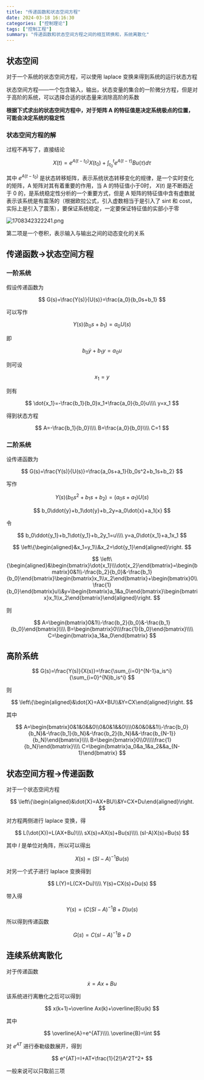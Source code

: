 ```yaml
---
title: "传递函数和状态空间方程"
date: 2024-03-18 16:16:30
categories: ["控制理论"]
tags: ["控制工程"]
summary: "传递函数和状态空间方程之间的相互转换和，系统离散化"
---
```


## 状态空间

对于一个系统的状态空间方程，可以使用 laplace 变换来得到系统的运行状态方程

状态空间方程——一个包含输入，输出，状态变量的集合的一阶微分方程，但是对于高阶的系统，可以选择合适的状态量来消除高阶的系数

**根据下式求出的状态空间方程中，对于矩阵 A 的特征值是决定系统极点的位置，可能会决定系统的稳定性**

### 状态空间方程的解

过程不再写了，直接结论

$$
X(t)=e^{A(t-t_0)}X(t_0)+\int_{t_0}^t{e^{A(t-\tau)}Bu(\tau)}d\tau
$$

其中 $e^{A(t-t_0)}$ 是状态转移矩阵，表示系统状态转移变化的规律，是一个实时变化的矩阵，A 矩阵对其有着重要的作用，当 A 的特征值小于0时， $X(t)$ 是不断趋近于 0 的，是系统稳定性分析的一个重要方式，但是 A 矩阵的特征值中含有虚数就表示该系统是有震荡的（根据欧拉公式，引入虚数相当于是引入了 sint 和 cost，实际上是引入了震荡），要保证系统稳定，一定要保证特征值的实部小于零

![1708342322241.png](./1708342322241.png)

第二项是一个卷积，表示输入与输出之间的动态变化的关系

## 传递函数→状态空间方程

### 一阶系统

假设传递函数为

$$
G(s)=\frac{Y(s)}{U(s)}=\frac{a_0}{b_0s+b_1}
$$

可以写作

$$
Y(s)(b_0s+b_1)=a_0U(s)
$$

即

$$
b_0\dot{y}+b_1y=a_0u
$$

则可设

$$
x_1=y
$$

则有

$$
\dot{x_1}=-\frac{b_1}{b_0}x_1+\frac{a_0}{b_0}u\\\\
y=x_1
$$

得到状态方程

$$
A=-\frac{b_1}{b_0}\\\\
B=\frac{a_0}{b_0}\\\\
C=1
$$

### 二阶系统

设传递函数为

$$
G(s)=\frac{Y(s)}{U(s)}=\frac{a_0s+a_1}{b_0s^2+b_1s+b_2}
$$

写作

$$
Y(s)(b_0s^2+b_1s+b_2)=(a_0s+a_1)U(s)
$$

$$
b_0\ddot{y}+b_1\dot{y}+b_2y=a_0\dot{x}+a_1{x}
$$

令

$$
b_0\ddot{y_1}+b_1\dot{y_1}+b_2y_1=u\\\\
y=a_0\dot{x_1}+a_1x_1
$$

$$
\left\{\begin{aligned}&x_1=y_1\\&x_2=\dot{y_1}\end{aligned}\right.
$$

$$
\left\{\begin{aligned}&\begin{bmatrix}\dot{x_1}\\\dot{x_2}\end{bmatrix}=\begin{bmatrix}0&1\\-\frac{b_2}{b_0}&-\frac{b_1}{b_0}\end{bmatrix}\begin{bmatrix}x_1\\x_2\end{bmatrix}+\begin{bmatrix}0\\\frac{1}{b_0}\end{bmatrix}u\\&y=\begin{bmatrix}a_1&a_0\end{bmatrix}\begin{bmatrix}x_1\\x_2\end{bmatrix}\end{aligned}\right.
$$

则

$$
A=\begin{bmatrix}0&1\\-\frac{b_2}{b_0}&-\frac{b_1}{b_0}\end{bmatrix}\\\\
B=\begin{bmatrix}0\\\frac{1}{b_0}\end{bmatrix}\\\\
C=\begin{bmatrix}a_1&a_0\end{bmatrix}
$$

## 高阶系统

$$
G(s)=\frac{Y(s)}{X(s)}=\frac{\sum_{i=0}^{N-1}a_is^i}{\sum_{i=0}^{N}b_is^i}
$$

则

$$
\left\{\begin{aligned}&\dot{X}=AX+BU\\&Y=CX\end{aligned}\right.
$$

其中

$$
A=\begin{bmatrix}0&1&0&&0\\0&0&1&&0\\\\0&0&0&&1\\-\frac{b_0}{b_N}&-\frac{b_1}{b_N}&-\frac{b_2}{b_N}&&-\frac{b_{N-1}}{b_N}\end{bmatrix}\\\\
B=\begin{bmatrix}0\\0\\\\\frac{1}{b_N}\end{bmatrix}\\\\
C=\begin{bmatrix}a_0&a_1&a_2&&a_{N-1}\end{bmatrix}
$$

## 状态空间方程→传递函数

对于一个状态空间方程

$$
\left\{\begin{aligned}&\dot{X}=AX+BU\\&Y=CX+Du\end{aligned}\right.
$$

对方程两侧进行 laplace 变换，得

$$
L(\dot{X})=L(AX+Bu)\\\\
sX(s)=AX(s)+Bu(s)\\\\
(sI-A)X(s)=Bu(s)
$$

其中 $I$ 是单位对角阵，所以可以得出

$$
X(s)=(SI-A)^{-1}Bu(s)
$$

对另一个式子进行 laplace 变换得到

$$
L(Y)=L(CX+Du)\\\\
Y(s)=CX(s)+Du(s)
$$

带入得

$$
Y(s)=(C(SI-A)^{-1}B+D)u(s)
$$

所以得到传递函数

$$
G(s)=C(sI-A)^{-1}B+D
$$

## 连续系统离散化

对于传递函数

$$
\dot{x}=Ax+Bu
$$

该系统进行离散化之后可以得到

$$
x(k+1)=\overline Ax(k)+\overline{B}u(k)
$$

其中

$$
\overline{A}=e^{AT}\\\\
\overline{B}=\int
$$

对 $e^{AT}$ 进行泰勒级数展开，得到

$$
e^{AT}=I+AT+\frac{1}{2!}A^2T^2+
$$

一般来说可以只取前三项
